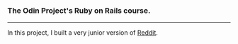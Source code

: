 <h3>The Odin Project's Ruby on Rails course.</h3>
<hr>
In this project, I built a very junior version of <a href="https://www.reddit.com/">Reddit</a>. 	<br>
